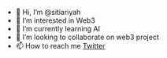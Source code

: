 - 👋 Hi, I’m @sitiariyah
- 👀 I’m interested in Web3
- 🌱 I’m currently learning AI
- 💞️ I’m looking to collaborate on web3 project
- 📫 How to reach me [Twitter](https://twitter.com/sitiariyah88)

<!---
sitiariyah/sitiariyah is a ✨ special ✨ repository because its `README.md` (this file) appears on your GitHub profile.
You can click the Preview link to take a look at your changes.
--->
